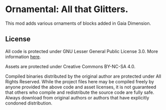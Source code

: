 # Ornamental: All that Glitters.
This mod adds various ornaments of blocks added in Gaia Dimension.

## License
All code is protected under GNU Lesser General Public License 3.0. More information [here](https://www.gnu.org/licenses/lgpl-3.0.en.html#license-text).

Assets are protected under Creative Commons BY-NC-SA 4.0.

Compiled binaries distributed by the original author are protected under All Rights Reserved. While the project files here may be compiled freely by anyone provided the above code and asset licenses, it is not guaranteed that others who compile and redistribute the source code are fully safe. Always download from original authors or authors that have explicitly condoned distribution.

